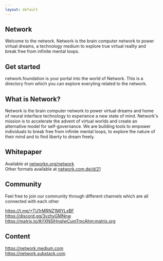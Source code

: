 ```yaml
---
layout: default
---
```

## Network

Welcome to the network. Network is the brain computer network to power virtual dreams, a technology medium to explore true virtual reality and break free from infinite mental loops.


## Get started

network.foundation is your portal into the world of Network. This is a directory from which you can explore everyting related to the network.

## What is Network?

Network is the brain computer network to power virtual dreams and home of neural interface technology to experience a new state of mind. Network's mission is to accelerate the advent of virtual worlds and create an alternative model for self-governance. We are building tools to empower individuals to break free from infinite mental loops, to explore the nature of their mind and to find liberty to dream freely.

## Whitepaper

Available at <a href="https://networkn.org/network" target="_blank">networkn.org/network<a>
<br>
Other formats available at <a href="https://network.com.de/d/21" target="_blank">network.com.de/d/21<a>

## Community

Feel free to join our community through different channels which are all connected with each other

<a href="https://t.me/+TU1rMRNZ1MIYLxBF" target="_blank">https://t.me/+TU1rMRNZ1MIYLxBF<a>
<br>
<a href="https://discord.gg/3yzhyGMNnw" target="_blank">https://discord.gg/3yzhyGMNnw<a>
<br>
<a href="https://matrix.to/#/!XNSlHnqIwCumTmcAhm:matrix.org" target="_blank">https://matrix.to/#/!XNSlHnqIwCumTmcAhm:matrix.org<a>

## Content

<a href="https://network.medium.com" target="_blank">https://network.medium.com<a>
<br>
<a href="https://network.substack.com" target="_blank">https://network.substack.com<a>


